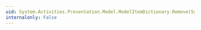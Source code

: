 ```yaml
---
uid: System.Activities.Presentation.Model.ModelItemDictionary.Remove(System.Object)
internalonly: False
---
```

